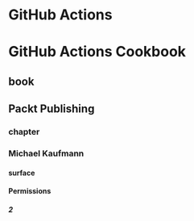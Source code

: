 # GitHub Actions
# GitHub Actions Cookbook
## book
## Packt Publishing
### chapter
### Michael Kaufmann

#### surface
#### Permissions

##### 2
